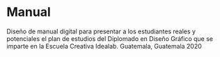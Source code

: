 # Manual



Diseño de manual digital para  presentar a los estudiantes reales y potenciales el plan de estudios del Diplomado en Diseño Gráfico que se imparte en la Escuela Creativa Idealab. 
Guatemala, Guatemala 2020
